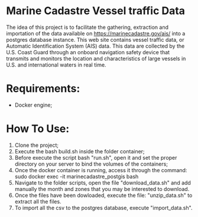 # Marine Cadastre Vessel traffic Data

The idea of this project is to facilitate the gathering, extraction and importation of the data available on https://marinecadastre.gov/ais/ into a postgres database instance. This web site contains vessel traffic data, or Automatic Identification System (AIS) data. This data are collected by the U.S. Coast Guard through an onboard navigation safety device that transmits and monitors the location and characteristics of large vessels in U.S. and international waters in real time.

# Requirements: 
- Docker engine;


# How To Use:
1. Clone the project;
2. Execute the bash build.sh inside the folder container;
3. Before execute the script bash "run.sh", open it and set the proper directory on your server to bind the volumes of the containers;
4. Once the docker container is running, access it through the command: sudo docker exec -it marinecadastre_postgis bash
5. Navigate to the folder scripts, open the file "download_data.sh" and add manually the month and zones that you may be interested to download.
6. Once the files have been dowloaded, execute the file: "unzip_data.sh" to extract all the files.
7. To import all the csv to the postgres database, execute "import_data.sh".


